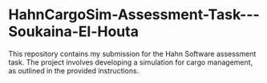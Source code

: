 # HahnCargoSim-Assessment-Task---Soukaina-El-Houta
This repository contains my submission for the Hahn Software assessment task. The project involves developing a simulation for cargo management, as outlined in the provided instructions. 
